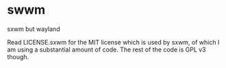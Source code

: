 # swwm
sxwm but wayland

Read LICENSE.sxwm for the MIT license which is used by sxwm, of which I am using a substantial amount of code.
The rest of the code is GPL v3 though.
